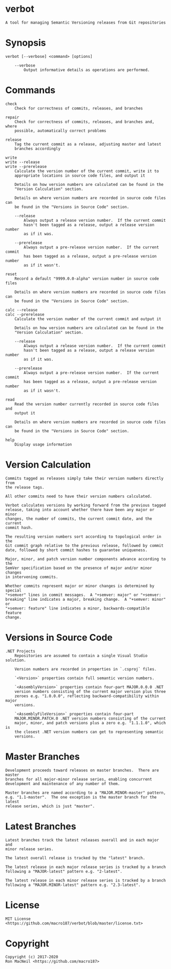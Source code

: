 verbot
======

    A tool for managing Semantic Versioning releases from Git repositories



Synopsis
========

    verbot [--verbose] <command> [options]

        --verbose
            Output informative details as operations are performed.



Commands
========

    check
        Check for correctness of commits, releases, and branches

    repair
        Check for correctness of commits, releases, and branches and, where
        possible, automatically correct problems

    release
        Tag the current commit as a release, adjusting master and latest
        branches accordingly

    write
    write --release
    write --prerelease
        Calculate the version number of the current commit, write it to
        appropriate locations in source code files, and output it

        Details on how version numbers are calculated can be found in the
        "Version Calculation" section.

        Details on where version numbers are recorded in source code files can
        be found in the "Versions in Source Code" section.

        --release
            Always output a release version number.  If the current commit
            hasn't been tagged as a release, output a release version number
            as if it was.

        --prerelease
            Always output a pre-release version number.  If the current commit
            has been tagged as a release, output a pre-release version number
            as if it wasn't.

    reset
        Record a default "9999.0.0-alpha" version number in source code files

        Details on where version numbers are recorded in source code files can
        be found in the "Versions in Source Code" section.

    calc --release
    calc --prerelease
        Calculate the version number of the current commit and output it

        Details on how version numbers are calculated can be found in the
        "Version Calculation" section.

        --release
            Always output a release version number.  If the current commit
            hasn't been tagged as a release, output a release version number
            as if it was.

        --prerelease
            Always output a pre-release version number.  If the current commit
            has been tagged as a release, output a pre-release version number
            as if it wasn't.

    read
        Read the version number currently recorded in source code files and
        output it

        Details on where version numbers are recorded in source code files can
        be found in the "Versions in Source Code" section.

    help
        Display usage information



Version Calculation
===================

    Commits tagged as releases simply take their version numbers directly from
    the release tags.

    All other commits need to have their version numbers calculated.

    Verbot calculates versions by working forward from the previous tagged
    release, taking into account whether there have been any major or minor
    changes, the number of commits, the current commit date, and the current
    commit hash.

    The resulting version numbers sort according to topological order in the
    Git commit graph relative to the previous release, followed by commit
    date, followed by short commit hashes to guarantee uniqueness.

    Major, minor, and patch version number components advance according to the
    SemVer specification based on the presence of major and/or minor changes
    in intervening commits.

    Whether commits represent major or minor changes is determined by special
    "+semver" lines in commit messages.  A "+semver: major" or "+semver:
    breaking" line indicates a major, breaking change.  A "+semver: minor" or
    "+semver: feature" line indicates a minor, backwards-compatible feature
    change.



Versions in Source Code
=======================

    .NET Projects
        Repositories are assumed to contain a single Visual Studio solution.

        Version numbers are recorded in properties in `.csproj` files.

        `<Version>` properties contain full semantic version numbers.

        `<AssemblyVersion>` properties contain four-part MAJOR.0.0.0 .NET
        version numbers consisting of the current major version plus three
        zeroes e.g. "1.0.0.0", reflecting backward-compatibility within major
        versions.

        `<AssemblyFileVersion>` properties contain four-part
        MAJOR.MINOR.PATCH.0 .NET version numbers consisting of the current
        major, minor, and patch versions plus a zero e.g. "1.1.1.0", which is
        the closest .NET version numbers can get to representing semantic
        versions.



Master Branches
===============

    Development proceeds toward releases on master branches.  There are master
    branches for all major-minor release series, enabling concurrent
    development and maintenance of any number of them.

    Master branches are named according to a "MAJOR.MINOR-master" pattern,
    e.g. "1.1-master".  The one exception is the master branch for the latest
    release series, which is just "master".



Latest Branches
===============

    Latest branches track the latest releases overall and in each major and
    minor release series.

    The latest overall release is tracked by the "latest" branch.

    The latest release in each major release series is tracked by a branch
    following a "MAJOR-latest" pattern e.g. "2-latest".

    The latest release in each minor release series is tracked by a branch
    following a "MAJOR.MINOR-latest" pattern e.g. "2.3-latest".



License
=======

    MIT License <https://github.com/macro187/verbot/blob/master/license.txt>



Copyright
=========

    Copyright (c) 2017-2020
    Ron MacNeil <https://github.com/macro187>

